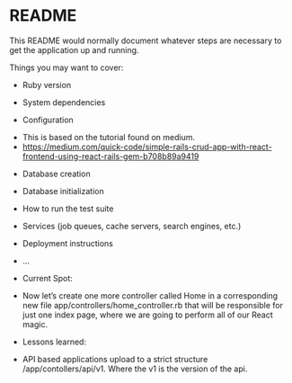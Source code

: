 # README

This README would normally document whatever steps are necessary to get the
application up and running.

Things you may want to cover:

* Ruby version

* System dependencies

* Configuration
- This is based on the tutorial found on medium.
- https://medium.com/quick-code/simple-rails-crud-app-with-react-frontend-using-react-rails-gem-b708b89a9419

* Database creation

* Database initialization

* How to run the test suite

* Services (job queues, cache servers, search engines, etc.)

* Deployment instructions

* ...

* Current Spot:
- Now let’s create one more controller called Home in a corresponding new file app/controllers/home_controller.rb that will be responsible for just one index page, where we are going to perform all of our React magic.

* Lessons learned:
- API based applications upload to a strict structure /app/contollers/api/v1. Where the v1 is the version of the api. 
